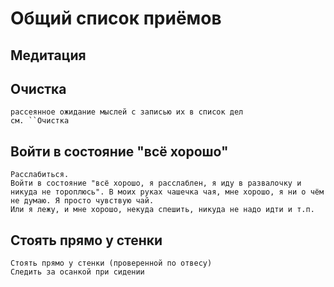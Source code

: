 ﻿# Общий список приёмов

## Медитация
## Очистка
	рассеянное ожидание мыслей с записью их в список дел
	см. ``Очистка

## Войти в состояние "всё хорошо"
	Расслабиться.
	Войти в состояние "всё хорошо, я расслаблен, я иду в развалочку и никуда не тороплюсь". В моих руках чашечка чая, мне хорошо, я ни о чём не думаю. Я просто чувствую чай.
	Или я лежу, и мне хорошо, некуда спешить, никуда не надо идти и т.п.

## Стоять прямо у стенки
	Стоять прямо у стенки (проверенной по отвесу)
	Следить за осанкой при сидении
